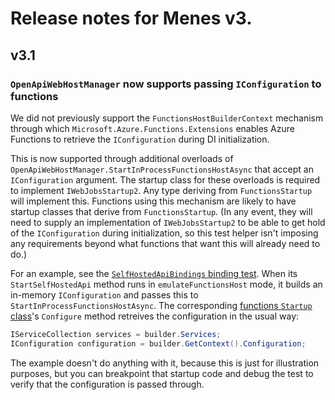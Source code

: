 # Release notes for Menes v3.

## v3.1

### `OpenApiWebHostManager` now supports passing `IConfiguration` to functions

We did not previously support the `FunctionsHostBuilderContext` mechanism through which `Microsoft.Azure.Functions.Extensions` enables Azure Functions to retrieve the `IConfiguration` during DI initialization.

This is now supported through additional overloads of `OpenApiWebHostManager.StartInProcessFunctionsHostAsync` that accept an `IConfiguration` argument. The startup class for these overloads is required to implement `IWebJobsStartup2`. Any type deriving from `FunctionsStartup` will implement this. Functions using this mechanism are likely to have startup classes that derive from `FunctionsStartup`. (In any event, they will need to supply an implementation of `IWebJobsStartup2` to be able to get hold of the `IConfiguration` during initialization, so this test helper isn't imposing any requirements beyond what functions that want this will already need to do.)

For an example, see the [`SelfHostedApiBindings` binding test](../../Solutions/Menes.PetStore.Specs/Bindings/SelfHostedApiBindings.cs). When its `StartSelfHostedApi` method runs in `emulateFunctionsHost` mode, it builds an in-memory `IConfiguration` and passes this to `StartInProcessFunctionsHostAsync`. The corresponding [functions `Startup` class](../../Solutions/Menes.PetStore.Hosting.AzureFunctions/Menes/PetStore/Hosting/Startup.cs)'s `Configure` method retreives the configuration in the usual way:

```cs
IServiceCollection services = builder.Services;
IConfiguration configuration = builder.GetContext().Configuration;
```

The example doesn't do anything with it, because this is just for illustration purposes, but you can breakpoint that startup code and debug the test to verify that the configuration is passed through.